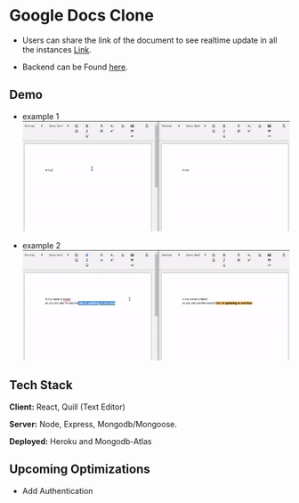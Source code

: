 # Google Docs Clone

- Users can share the link of the document to see realtime update in all the instances [Link](https://hg-doc.herokuapp.com/).

- Backend can be Found [here](https://github.com/HiteshG88/hg-docs-server).

## Demo

- example 1
  ![](https://github.com/HiteshG88/Google-Docs-Clone/blob/main/gifs/google-doc.gif)

- example 2
  ![](https://github.com/HiteshG88/Google-Docs-Clone/blob/main/gifs/google-doc2.gif)

## Tech Stack

**Client:** React, Quill (Text Editor)

**Server:** Node, Express, Mongodb/Mongoose.

**Deployed:** Heroku and Mongodb-Atlas

## Upcoming Optimizations

- Add Authentication
